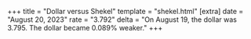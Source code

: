+++
title = "Dollar versus Shekel"
template = "shekel.html"
[extra]
date = "August 20, 2023"
rate = "3.792"
delta = "On August 19, the dollar was 3.795. The dollar became 0.089% weaker."
+++
